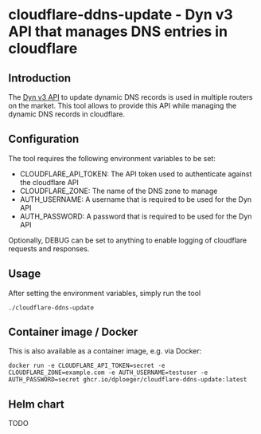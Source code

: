 # cloudflare-ddns-update - Dyn v3 API that manages DNS entries in cloudflare

## Introduction

The [Dyn v3 API](https://help.dyn.com/remote-access-api/perform-update/) to update dynamic DNS records is used in 
multiple routers on the market. This tool allows to provide this API while managing the dynamic DNS records in cloudflare.

## Configuration

The tool requires the following environment variables to be set:

* CLOUDFLARE_API_TOKEN: The API token used to authenticate against the cloudflare API
* CLOUDFLARE_ZONE: The name of the DNS zone to manage
* AUTH_USERNAME: A username that is required to be used for the Dyn API
* AUTH_PASSWORD: A password that is required to be used for the Dyn API

Optionally, DEBUG can be set to anything to enable logging of cloudflare requests and responses.

## Usage

After setting the environment variables, simply run the tool

    ./cloudflare-ddns-update

## Container image / Docker

This is also available as a container image, e.g. via Docker:

    docker run -e CLOUDFLARE_API_TOKEN=secret -e CLOUDFLARE_ZONE=example.com -e AUTH_USERNAME=testuser -e AUTH_PASSWORD=secret ghcr.io/dploeger/cloudflare-ddns-update:latest

## Helm chart

TODO